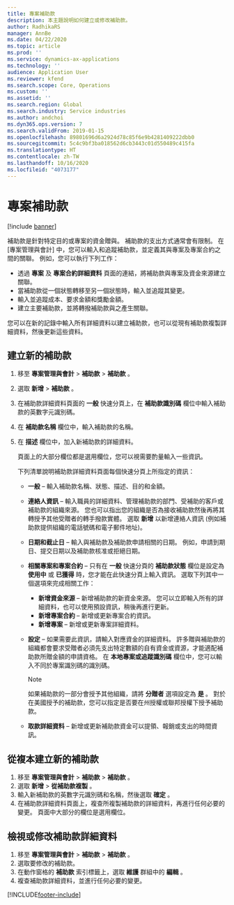 ```yaml
---
title: 專案補助款
description: 本主題說明如何建立或修改補助款。
author: RadhikaRS
manager: AnnBe
ms.date: 04/22/2020
ms.topic: article
ms.prod: ''
ms.service: dynamics-ax-applications
ms.technology: ''
audience: Application User
ms.reviewer: kfend
ms.search.scope: Core, Operations
ms.custom: ''
ms.assetid: ''
ms.search.region: Global
ms.search.industry: Service industries
ms.author: andchoi
ms.dyn365.ops.version: 7
ms.search.validFrom: 2019-01-15
ms.openlocfilehash: 89801696d6a2924d78c85f6e9b4281409222dbb0
ms.sourcegitcommit: 5c4c9bf3ba018562d6cb3443c01d550489c415fa
ms.translationtype: HT
ms.contentlocale: zh-TW
ms.lasthandoff: 10/16/2020
ms.locfileid: "4073177"
---
```

# <a name="project-grants"></a>專案補助款

[!include [banner](../includes/banner.md)]

補助款是針對特定目的或專案的資金贈與。 補助款的支出方式通常會有限制。 在 [專案管理與會計] 中，您可以輸入和追蹤補助款，並定義其與專案及專案合約之間的關聯。 例如，您可以執行下列工作：

- 透過 **專案** 及 **專案合約詳細資料** 頁面的連結，將補助款與專案及資金來源建立關聯。
- 當補助款從一個狀態轉移至另一個狀態時，輸入並追蹤其變更。
- 輸入並追蹤成本、要求金額和獎勵金額。
- 建立主要補助款，並將轉撥補助款與之產生關聯。

您可以在新的記錄中輸入所有詳細資料以建立補助款，也可以從現有補助款複製詳細資料，然後更新這些資料。

## <a name="create-a-new-grant"></a>建立新的補助款

1. 移至 **專案管理與會計** \> **補助款** \> **補助款** 。
2. 選取 **新增** \> **補助款** 。
3. 在補助款詳細資料頁面的 **一般** 快速分頁上，在 **補助款識別碼** 欄位中輸入補助款的英數字元識別碼。
4. 在 **補助款名稱** 欄位中，輸入補助款的名稱。
5. 在 **描述** 欄位中，加入新補助款的詳細資料。

    頁面上的大部分欄位都是選用欄位，您可以視需要酌量輸入一些資訊。

    下列清單說明補助款詳細資料頁面每個快速分頁上所指定的資訊：

    - **一般** – 輸入補助款名稱、狀態、描述、目的和金額。
    - **連絡人資訊** – 輸入職員的詳細資料、管理補助款的部門、受補助的客戶或補助款的組織來源。 您也可以指出您的組織是否為接收補助款然後再將其轉授予其他受贈者的轉手撥款實體。 選取 **新增** 以新增連絡人資訊 (例如補助款提供組織的電話號碼和電子郵件地址)。
    - **日期和截止日** – 輸入與補助款及補助款申請相關的日期。 例如，申請到期日、提交日期以及補助款核准或拒絕日期。
    - **相關專案和專案合約** – 只有在 **一般** 快速分頁的 **補助款狀態** 欄位是設定為 **使用中** 或 **已獲得** 時，您才能在此快速分頁上輸入資訊。 選取下列其中一個選項來完成相關工作：

        - **新增資金來源** – 新增補助款的新資金來源。 您可以立即輸入所有的詳細資料，也可以使用預設資訊，稍後再進行更新。
        - **新增專案合約** – 新增或更新專案合約資訊。
        - **新增專案** – 新增或更新專案詳細資料。

    - **設定** – 如果需要此資訊，請輸入對應資金的詳細資料。 許多贈與補助款的組織都會要求受贈者必須先支出特定數額的自有資金或資源，才能適配補助款所贈金額的申請資格。 在 **本地專案或追蹤識別碼** 欄位中，您可以輸入不同於專案識別碼的識別碼。

        > [!NOTE]
        > 如果補助款的一部分會授予其他組織，請將 **分贈者** 選項設定為 **是** 。 對於在美國授予的補助款，您可以指定是否要在州授權或聯邦授權下授予補助款。

    - **取款詳細資料** – 新增或更新補助款資金可以提領、報銷或支出的時間資訊。

## <a name="create-a-new-grant-from-a-copy"></a>從複本建立新的補助款

1. 移至 **專案管理與會計** \> **補助款** \> **補助款** 。
2. 選取 **新增** \> **從補助款複製** 。
3. 輸入新補助款的英數字元識別碼和名稱，然後選取 **確定** 。
4. 在補助款詳細資料頁面上，複查所複製補助款的詳細資料，再進行任何必要的變更。 頁面中大部分的欄位是選用欄位。

## <a name="view-or-modify-grant-details"></a>檢視或修改補助款詳細資料

1. 移至 **專案管理與會計** \> **補助款** \> **補助款** 。
2. 選取要修改的補助款。
3. 在動作窗格的 **補助款** 索引標籤上，選取 **維護** 群組中的 **編輯** 。
4. 複查補助款詳細資料，並進行任何必要的變更。


[!INCLUDE[footer-include](../includes/footer-banner.md)]